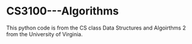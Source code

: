 # CS3100---Algorithms

This python code is from the CS class Data Structures and Algoirthms 2 from the University of Virginia.
